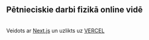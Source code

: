 ## Pētnieciskie darbi fizikā online vidē

<br>
Veidots ar <a href="https://nextjs.org" target="_top">Next.js</a> un uzlikts uz <a href="https://vercel.org" target="_top">VERCEL</a>

